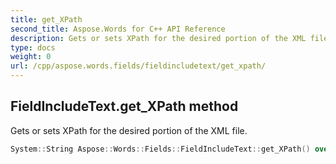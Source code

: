 ```yaml
---
title: get_XPath
second_title: Aspose.Words for C++ API Reference
description: Gets or sets XPath for the desired portion of the XML file. 
type: docs
weight: 0
url: /cpp/aspose.words.fields/fieldincludetext/get_xpath/
---
```

## FieldIncludeText.get_XPath method


Gets or sets XPath for the desired portion of the XML file.

```cpp
System::String Aspose::Words::Fields::FieldIncludeText::get_XPath() override
```

